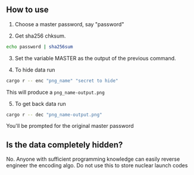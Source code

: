 ## How to use

1. Choose a master password, say "password"

2. Get sha256 chksum. 
```sh 
echo password | sha256sum
```

3. Set the variable MASTER as the output of the previous command.

4. To hide data run 
```sh
cargo r -- enc "png_name" "secret to hide"
``` 

This will produce a `png_name-output.png`

5. To get back data run 
```sh
cargo r -- dec "png_name-output.png"
```
You'll be prompted for the original master password

## Is the data completely hidden?
No. Anyone with sufficient programming knowledge can easily reverse engineer the encoding algo.
Do not use this to store nuclear launch codes
